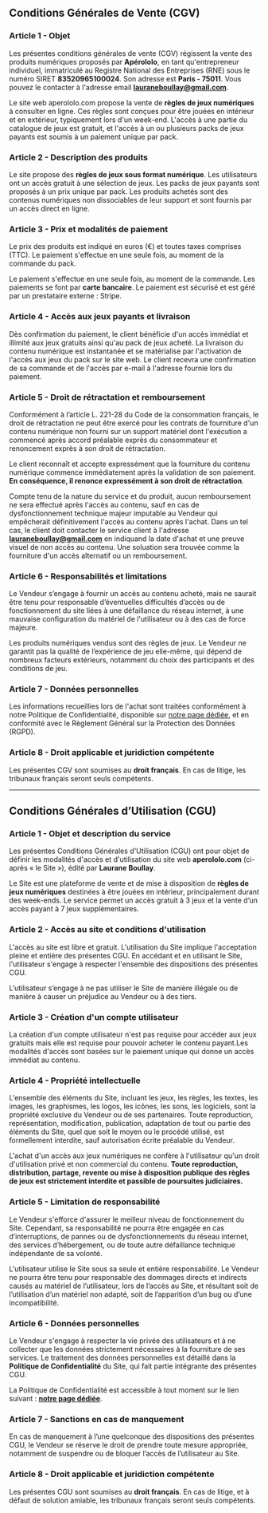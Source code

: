 ## Conditions Générales de Vente (CGV)

### Article 1 - Objet

Les présentes conditions générales de vente (CGV) régissent la vente des produits numériques proposés par **Apérololo**, en tant qu'entrepreneur individuel, immatriculé au Registre National des Entreprises (RNE) sous le numéro SIRET **83520965100024**. Son adresse est **Paris - 75011**. Vous pouvez le contacter à l'adresse email **lauraneboullay@gmail.com**.

Le site web aperololo.com propose la vente de **règles de jeux numériques** à consulter en ligne. Ces règles sont conçues pour être jouées en intérieur et en extérieur, typiquement lors d'un week-end. L'accès à une partie du catalogue de jeux est gratuit, et l'accès à un ou plusieurs packs de jeux payants est soumis à un paiement unique par pack.

### Article 2 - Description des produits

Le site propose des **règles de jeux sous format numérique**. Les utilisateurs ont un accès gratuit à une sélection de jeux. Les packs de jeux payants sont proposés à un prix unique par pack. Les produits achetés sont des contenus numériques non dissociables de leur support et sont fournis par un accès direct en ligne.

### Article 3 - Prix et modalités de paiement

Le prix des produits est indiqué en euros (€) et toutes taxes comprises (TTC). Le paiement s'effectue en une seule fois, au moment de la commande du pack.

Le paiement s'effectue en une seule fois, au moment de la commande. Les paiements se font par **carte bancaire**. Le paiement est sécurisé et est géré par un prestataire externe : Stripe.

### Article 4 - Accès aux jeux payants et livraison

Dès confirmation du paiement, le client bénéficie d'un accès immédiat et illimité aux jeux gratuits ainsi qu'au pack de jeux acheté. La livraison du contenu numérique est instantanée et se matérialise par l'activation de l'accès aux jeux du pack sur le site web. Le client recevra une confirmation de sa commande et de l'accès par e-mail à l'adresse fournie lors du paiement.

### Article 5 - Droit de rétractation et remboursement

Conformément à l’article L. 221-28 du Code de la consommation français, le droit de rétractation ne peut être exercé pour les contrats de fourniture d'un contenu numérique non fourni sur un support matériel dont l'exécution a commencé après accord préalable exprès du consommateur et renoncement exprès à son droit de rétractation.

Le client reconnaît et accepte expressément que la fourniture du contenu numérique commence immédiatement après la validation de son paiement. **En conséquence, il renonce expressément à son droit de rétractation**.

Compte tenu de la nature du service et du produit, aucun remboursement ne sera effectué après l'accès au contenu, sauf en cas de dysfonctionnement technique majeur imputable au Vendeur qui empêcherait définitivement l'accès au contenu après l'achat. Dans un tel cas, le client doit contacter le service client à l'adresse **lauraneboullay@gmail.com** en indiquand la date d'achat et une preuve visuel de non accès au contenu. Une soluation sera trouvée comme la fourniture d'un accès alternatif ou un remboursement.

### Article 6 - Responsabilités et limitations

Le Vendeur s’engage à fournir un accès au contenu acheté, mais ne saurait être tenu pour responsable d’éventuelles difficultés d’accès ou de fonctionnement du site liées à une défaillance du réseau internet, à une mauvaise configuration du matériel de l'utilisateur ou à des cas de force majeure.

Les produits numériques vendus sont des règles de jeux. Le Vendeur ne garantit pas la qualité de l’expérience de jeu elle-même, qui dépend de nombreux facteurs extérieurs, notamment du choix des participants et des conditions de jeu.

### Article 7 - Données personnelles

Les informations recueillies lors de l'achat sont traitées conformément à notre Politique de Confidentialité, disponible sur [notre page dédiée](/politique-de-confidentialite), et en conformité avec le Règlement Général sur la Protection des Données (RGPD).

### Article 8 - Droit applicable et juridiction compétente

Les présentes CGV sont soumises au **droit français**. En cas de litige, les tribunaux français seront seuls compétents.

---
## Conditions Générales d’Utilisation (CGU)

### Article 1 - Objet et description du service

Les présentes Conditions Générales d'Utilisation (CGU) ont pour objet de définir les modalités d'accès et d'utilisation du site web **aperololo.com** (ci-après « le Site »), édité par **Laurane Boullay**.

Le Site est une plateforme de vente et de mise à disposition de **règles de jeux numériques** destinées à être jouées en intérieur, principalement durant des week-ends. Le service permet un accès gratuit à 3 jeux et la vente d’un accès payant à 7 jeux supplémentaires.

### Article 2 - Accès au site et conditions d'utilisation

L'accès au site est libre et gratuit. L'utilisation du Site implique l'acceptation pleine et entière des présentes CGU. En accédant et en utilisant le Site, l'utilisateur s'engage à respecter l'ensemble des dispositions des présentes CGU.

L’utilisateur s’engage à ne pas utiliser le Site de manière illégale ou de manière à causer un préjudice au Vendeur ou à des tiers.

### Article 3 - Création d'un compte utilisateur

La création d'un compte utilisateur n'est pas requise pour accéder aux jeux gratuits mais elle est requise pour pouvoir acheter le contenu payant.Les modalités d'accès sont basées sur le paiement unique qui donne un accès immédiat au contenu.

### Article 4 - Propriété intellectuelle

L'ensemble des éléments du Site, incluant les jeux, les règles, les textes, les images, les graphismes, les logos, les icônes, les sons, les logiciels, sont la propriété exclusive du Vendeur ou de ses partenaires. Toute reproduction, représentation, modification, publication, adaptation de tout ou partie des éléments du Site, quel que soit le moyen ou le procédé utilisé, est formellement interdite, sauf autorisation écrite préalable du Vendeur.

L'achat d'un accès aux jeux numériques ne confère à l'utilisateur qu'un droit d'utilisation privé et non commercial du contenu. **Toute reproduction, distribution, partage, revente ou mise à disposition publique des règles de jeux est strictement interdite et passible de poursuites judiciaires.**

### Article 5 - Limitation de responsabilité

Le Vendeur s'efforce d'assurer le meilleur niveau de fonctionnement du Site. Cependant, sa responsabilité ne pourra être engagée en cas d’interruptions, de pannes ou de dysfonctionnements du réseau internet, des services d’hébergement, ou de toute autre défaillance technique indépendante de sa volonté.

L'utilisateur utilise le Site sous sa seule et entière responsabilité. Le Vendeur ne pourra être tenu pour responsable des dommages directs et indirects causés au matériel de l’utilisateur, lors de l’accès au Site, et résultant soit de l’utilisation d’un matériel non adapté, soit de l’apparition d’un bug ou d’une incompatibilité.

### Article 6 - Données personnelles

Le Vendeur s'engage à respecter la vie privée des utilisateurs et à ne collecter que les données strictement nécessaires à la fourniture de ses services. Le traitement des données personnelles est détaillé dans la **Politique de Confidentialité** du Site, qui fait partie intégrante des présentes CGU.

La Politique de Confidentialité est accessible à tout moment sur le lien suivant : **[notre page dédiée](/politique-de-confidentialite)**.

### Article 7 - Sanctions en cas de manquement

En cas de manquement à l’une quelconque des dispositions des présentes CGU, le Vendeur se réserve le droit de prendre toute mesure appropriée, notamment de suspendre ou de bloquer l’accès de l’utilisateur au Site.

### Article 8 - Droit applicable et juridiction compétente

Les présentes CGU sont soumises au **droit français**. En cas de litige, et à défaut de solution amiable, les tribunaux français seront seuls compétents.